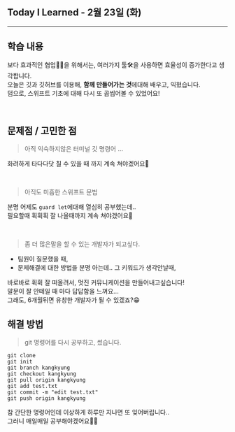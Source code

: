 ## Today I Learned - 2월 23일 (화)
___
## 학습 내용
보다 효과적인 협업👯‍♂️을 위해서는, 여러가지 툴🛠을 사용하면 효율성이 증가한다고 생각합니다.
<br>오늘은 깃과 깃허브를 이용해, **함께 만들어가는 것**에대해 배우고, 익혔습니다.
<br>덤으로, 스위프트 기초에 대해 다시 또 곱씹어볼 수 있었어요!

<br>

## 문제점 / 고민한 점
> 아직 익숙하지않은 터미널 깃 명령어 ...

화려하게 타다다닷 칠 수 있을 때 까지 계속 쳐야겠어요🤯

<br>

> 아직도 미흡한 스위프트 문법

분명 어제도 `guard let`에대해 열심히 공부했는데..
<br>필요할때 휙휙휙 잘 나올때까지 계속 쳐야겠어요🤯

<br>

> 좀 더 많은말을 할 수 있는 개발자가 되고싶다.

* 팀원이 질문했을 때,
* 문제해결에 대한 방법을 분명 아는데.. 그 키워드가 생각안날때,

바로바로 휙휙 잘 떠올려서, 멋진 커뮤니케이션을 만들어내고싶습니다!
<br>말문이 잘 안떼일 때 마다 답답함을 느껴요...
<br>그래도, 6개월뒤면 유창한 개발자가 될 수 있겠죠?😁
<br>

## 해결 방법

> git 명령어를 다시 공부하고, 썼습니다.

`git clone`
<br>`git init`
<br>`git branch kangkyung`
<br>`git checkout kangkyung`
<br>`git pull origin kangkyung`
<br>`git add test.txt`
<br>`git commit -m "edit test.txt"`
<br>`git push origin kangkyung`

참 간단한 명령어인데 이상하게 하루만 지나면 또 잊어버립니다..
<br>그러니 매일매일 공부해야겠어요👍🏻

